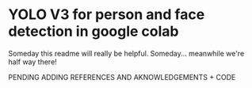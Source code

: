 # YOLO V3 for person and face detection in google colab
Someday this readme will really be helpful. Someday... meanwhile we're half way there!

PENDING ADDING REFERENCES AND AKNOWLEDGEMENTS + CODE
